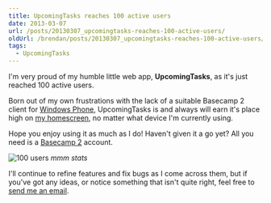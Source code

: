 ```yaml
---
title: UpcomingTasks reaches 100 active users
date: 2013-03-07
url: /posts/20130307_upcomingtasks-reaches-100-active-users/
oldUrl: /brendan/posts/20130307_upcomingtasks-reaches-100-active-users/
tags:
  - UpcomingTasks
---
```


I'm very proud of my humble little web app, **UpcomingTasks**, as it's just reached 100 active users.

Born out of my own frustrations with the lack of a suitable Basecamp 2 client for [Windows Phone](http://www.windowsphone.com/), UpcomingTasks is and always will earn it's place high on [my homescreen](/images/brendan/homescreen.png), no matter what device I'm currently using.

Hope you enjoy using it as much as I do! Haven't given it a go yet? All you need is a [Basecamp 2](http://basecamp.com/2) account.

![100 users](/images/brendan/users-100.png)
_mmm stats_

I'll continue to refine features and fix bugs as I come across them, but if you've got any ideas, or notice something that isn't quite right, feel free to [send me an email](brendan@murty.au).
